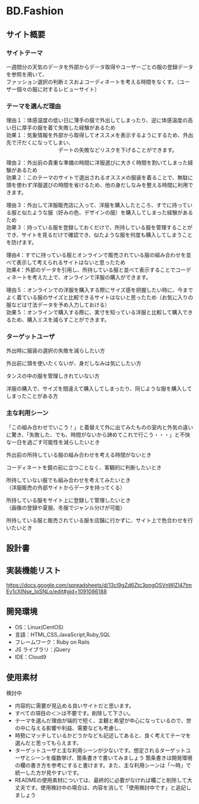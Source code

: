 # BD.Fashion

## サイト概要

### サイトテーマ

一週間分の天気のデータを外部からデータ取得やユーザーごとの服の登録データを参照を用いて、</br>
ファッション選択の判断ミスおよコーディネートを考える時間をなくす。（ユーザー個々の服に対するレビューサイト）

### テーマを選んだ理由

理由１：体感温度の低い日に薄手の服で外出してしまったり、逆に体感温度の高い日に厚手の服を着て失敗した経験があるため</br>
効果１：気象情報を外部から取得してオススメを表示するようにするため、外出先で汗だくになってしまい、</br>
　　　　　　　　　　デートの失敗などリスクを下げることができます。</br>

理由２：外出前の貴重な準備の時間に洋服選びに大きく時間を割いてしまった経験があるため</br>
効果２：このテーマのサイトで選出されるオススメの服装を着ることで、無駄に頭を使わず洋服選びの時間を省けるため、他の身だしなみを整える時間に利用できます。</br>

理由３：外出して洋服販売店に入って、洋服を購入したところ、すでに持っている服と似たような服（好みの色、デザインの服）を購入してしまった経験があるため</br>
効果３：持っている服を登録しておくだけで、所持している服を管理することができ、サイトを見るだけで確認でき、似たような服を何度も購入してしまうことを防げます。</br>

理由4：すでに持っている服とオンラインで販売されている服の組み合わせを並べて表示して考えられるサイトはないと思ったため</br>
効果4：外部のデータを引用し、所持している服と並べて表示することでコーディネートを考えた上で、オンラインで洋服の購入ができます。</br>

理由５：オンラインでの洋服を購入する際にサイズ感を把握したい時に、今までよく着ている服のサイズと比較できるサイトはないと思ったため（お気に入りの服などは寸法データを予め入力しておける）</br>
効果５：オンラインで購入する際に、実寸を知っている洋服と比較して購入できるため、購入ミスを減らすことができます。</br>

### ターゲットユーザ

外出時に服装の選択の失敗を減らしたい方</br>

外出前に頭を使いたくないが、身だしなみは気にしたい方</br>

タンスの中の服を管理しきれていない方</br>

洋服の購入で、サイズを間違えて購入してしまったり、同じような服を購入してしまったことがある方</br>

### 主な利用シーン

「この組み合わせでいこう！」と着替えて外に出てみたものの室内と外気の違いに驚き、「失敗した、でも、時間がないから諦めてこれで行こう・・・」と不快な一日を過ごす可能性を減らしたいとき</br>

外出前の所持している服の組み合わせを考える時間がないとき</br>

コーディネートを鏡の前に立つことなく、客観的に判断したいとき</br>

所持していない服でも組み合わせを考えてみたいとき</br>
（洋服販売の外部サイトからデータを持ってくる）

所持している服をサイト上に登録して管理したいとき</br>
（画像の登録や夏服、冬服でジャンル分けが可能）

所持している服と販売されている服を店舗に行かずに、サイト上で色合わせを行いたいとき</br>

## 設計書


## 実装機能リスト

<https://docs.google.com/spreadsheets/d/13cl9gZd6Ztc3pngOSVnWlZl47tmEv1cXINse_IqSNLo/edit#gid=1091086188>

## 開発環境

- OS：Linux(CentOS)
- 言語：HTML,CSS,JavaScript,Ruby,SQL
- フレームワーク：Ruby on Rails
- JS ライブラリ：jQuery
- IDE：Cloud9

## 使用素材

検討中

- 内容的に需要が見込める良いサイトだと思います。
- すべての項目の＜＞は不要です。削除して下さい。
- テーマを選んだ理由が端的で短く、主観と希望が中心になっているので、世の中に与える影響や利益、需要なども考慮し、
- 時勢にマッチしているかどうかなども記述してあると、良く考えてテーマを選んだと思ってもらえます。
- ターゲットユーザと主な利用シーンが少ないです。想定されるターゲットユーザとシーンを複数挙げ、箇条書きで書いてみましょう
箇条書きは開発環境の欄の書き方を参考にすると書けます。また、主な利用シーンは「～時」で統一した方が見やすいです。
- READMEの使用素材については、最終的に必要がなければ欄ごと削除して大丈夫です。使用検討中の場合は、内容を消して「使用検討中です」と追記しましょう
